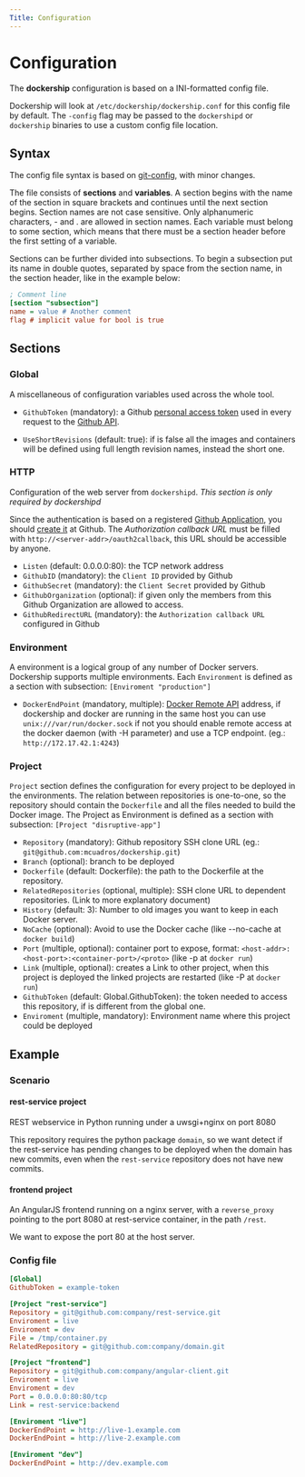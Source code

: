 ```yaml
---
Title: Configuration
---
```


Configuration
=============

The **dockership** configuration is based on a INI-formatted config file. 

Dockership will look at `/etc/dockership/dockership.conf` for this config file by default. The `-config` flag may be passed to the `dockershipd` or `dockership` binaries to use a custom config file location.

## Syntax
The config file syntax is based on [git-config](http://git-scm.com/docs/git-config#_syntax), with minor changes.  

The file consists of **sections** and **variables**. A section begins with the name of the section in square brackets and continues until the next section begins. Section names are not case sensitive. Only alphanumeric characters, - and . are allowed in section names. Each variable must belong to some section, which means that there must be a section header before the first setting of a variable.

Sections can be further divided into subsections. To begin a subsection put its name in double quotes, separated by space from the section name, in the section header, like in the example below:

```ini
; Comment line
[section "subsection"]
name = value # Another comment
flag # implicit value for bool is true
```


## Sections

### Global

A miscellaneous of configuration variables used across the whole tool.

* `GithubToken` (mandatory): a Github [personal access token](https://github.com/settings/tokens/new) used in every request to the [Github API](https://developer.github.com/). 

* `UseShortRevisions` (default: true): if is false all the images and containers will be defined using full length revision names, instead the short one.

### HTTP

Configuration of the web server from `dockershipd`. *This section is only required by dockershipd*

Since the authentication is based on a registered [Github Application](https://github.com/settings/applications/new), you should [create it](https://github.com/settings/applications/new) at Github. The *Authorization callback URL* must be filled with `http://<server-addr>/oauth2callback`, this URL should be accessible by anyone.

* `Listen` (default: 0.0.0.0:80): the TCP network address
* `GithubID` (mandatory): the `Client ID` provided by Github
* `GithubSecret` (mandatory): the `Client Secret` provided by Github
* `GithubOrganization` (optional): if given only the members from this Github Organization are allowed to access.
* `GithubRedirectURL` (mandatory): the `Authorization callback URL` configured in Github

### Environment

A environment is a logical group of any number of Docker servers. Dockership supports multiple environments. Each `Environment` is defined as a section with subsection: `[Enviroment "production"]`

* `DockerEndPoint` (mandatory, multiple): [Docker Remote API](https://docs.docker.com/reference/api/docker_remote_api/) address, if dockership and docker are running in the same host you can use `unix:///var/run/docker.sock` if not you should enable remote access at the docker daemon (with -H parameter) and use a TCP endpoint. (eg.: `http://172.17.42.1:4243`)

### Project

`Project` section defines the configuration for every project to be deployed in the environments. The relation between repositories is one-to-one, so the repository should contain the `Dockerfile` and all the files needed to build the Docker image. The Project as Environment is defined as a section with subsection: `[Project "disruptive-app"]`

* `Repository` (mandatory): Github repository SSH clone URL (eg.: `git@github.com:mcuadros/dockership.git`)
* `Branch` (optional): branch to be deployed
* `Dockerfile` (default: Dockerfile): the path to the Dockerfile at the repository.
* `RelatedRepositories` (optional, multiple): SSH clone URL to dependent repositories. (Link to more explanatory document)
* `History` (default: 3): Number to old images you want to keep in each Docker server. 
* `NoCache` (optional): Avoid to use the Docker cache (like --no-cache at `docker build`)
* `Port` (multiple, optional): container port to expose, format: `<host-addr>:<host-port>:<container-port>/<proto>` (like -p at `docker run`)
* `Link` (multiple, optional): creates a Link to other project, when this project is deployed the linked projects are restarted (like -P at `docker run`)
* `GithubToken` (default: Global.GithubToken): the token needed to access this repository, if is different from the global one.
* `Enviroment` (multiple, mandatory): Environment name where this project could be deployed

## Example

### Scenario
#### rest-service project
REST webservice in Python running under a uwsgi+nginx on port 8080

This repository requires the python package `domain`, so we want detect if the rest-service has pending changes to be deployed when the domain has new commits, even when the `rest-service` repository does not have new commits.

#### frontend project
An AngularJS frontend running on a nginx server, with a `reverse_proxy` pointing to the port 8080 at rest-service container, in the path `/rest`.

We want to expose the port 80 at the host server.

### Config file
```ini
[Global]
GithubToken = example-token

[Project "rest-service"]
Repository = git@github.com:company/rest-service.git
Enviroment = live
Enviroment = dev
File = /tmp/container.py
RelatedRepository = git@github.com:company/domain.git

[Project "frontend"]
Repository = git@github.com:company/angular-client.git
Enviroment = live
Enviroment = dev
Port = 0.0.0.0:80:80/tcp
Link = rest-service:backend

[Enviroment "live"]
DockerEndPoint = http://live-1.example.com
DockerEndPoint = http://live-2.example.com

[Enviroment "dev"]
DockerEndPoint = http://dev.example.com
```
